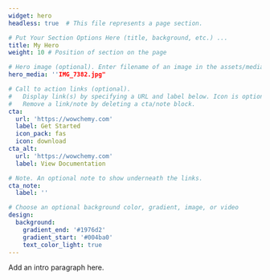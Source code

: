 ```yaml
---
widget: hero
headless: true  # This file represents a page section.

# Put Your Section Options Here (title, background, etc.) ...
title: My Hero
weight: 10 # Position of section on the page

# Hero image (optional). Enter filename of an image in the assets/media/ folder.
hero_media: ''IMG_7382.jpg"

# Call to action links (optional).
#   Display link(s) by specifying a URL and label below. Icon is optional for `cta`.
#   Remove a link/note by deleting a cta/note block.
cta:
  url: 'https://wowchemy.com'
  label: Get Started
  icon_pack: fas
  icon: download
cta_alt:
  url: 'https://wowchemy.com'
  label: View Documentation

# Note. An optional note to show underneath the links.
cta_note:
  label: ''

# Choose an optional background color, gradient, image, or video
design:
  background:
    gradient_end: '#1976d2'
    gradient_start: '#004ba0'
    text_color_light: true
---
```


Add an intro paragraph here.
